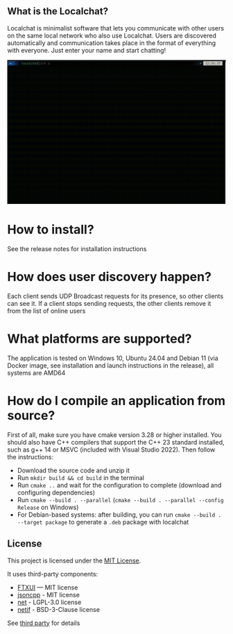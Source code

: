 ## What is the Localchat?
Localchat is minimalist software that lets you communicate with other users on the same local network who also use Localchat. Users are discovered automatically and communication takes place in the format of everything with everyone. Just enter your name and start chatting!

![Demo](./pictures/demo.gif)


# How to install?
See the release notes for installation instructions


# How does user discovery happen?
Each client sends UDP Broadcast requests for its presence, so other clients can see it. If a client stops sending requests, the other clients remove it from the list of online users


# What platforms are supported? 
The application is tested on Windows 10, Ubuntu 24.04 and Debian 11 (via Docker image, see installation and launch instructions in the release), all systems are AMD64


# How do I compile an application from source?
First of all, make sure you have cmake version 3.28 or higher installed. You should also have C++ compilers that support the C++ 23 standard installed, such as g++ 14 or MSVC (included with Visual Studio 2022). Then follow the instructions:
- Download the source code and unzip it
- Run `mkdir build && cd build` in the terminal
- Run `cmake ..` and wait for the configuration to complete (download and configuring dependencies)
- Run `cmake --build . --parallel` (`cmake --build . --parallel --config Release` on Windows)
- For Debian-based systems: after building, you can run `cmake --build . --target package` to generate a `.deb` package with localchat


## License

This project is licensed under the [MIT License](./LICENSE).

It uses third-party components:

- [FTXUI](https://github.com/ArthurSonzogni/FTXUI) — MIT license
- [jsoncpp](https://github.com/open-source-parsers/jsoncpp) - MIT license
- [net](https://github.com/AlexandreRouma/net) - LGPL-3.0 license
- [netif](https://github.com/GMLC-TDC/netif) - BSD-3-Clause license

See [third party](3dparty) for details
